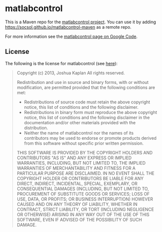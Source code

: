 matlabcontrol
=============

This is a Maven repo for the [matlabcontrol project][1].  You can use
it by adding https://socsol.github.io/matlabcontrol-maven
as a remote repo.

For more information see the [matlabcontrol page on Google Code][1].

[1]: https://code.google.com/p/matlabcontrol/

License
-------

The following is the license for matlabcontrol (see [here][2]):

> Copyright (c) 2013, Joshua Kaplan
> All rights reserved.
> 
> Redistribution and use in source and binary forms, with or without
> modification, are permitted provided that the
> following conditions are met:
>
>  - Redistributions of source code must retain the above copyright
>    notice, this list of conditions and the following
>    disclaimer.
>  - Redistributions in binary form must reproduce the above copyright
>    notice, this list of conditions and the following disclaimer in
>    the documentation and/or other materials provided with the
>    distribution.
>  - Neither the name of matlabcontrol nor the names of its
>    contributors may be used to endorse or promote products derived
>    from this software without specific prior written permission.
> 
> THIS SOFTWARE IS PROVIDED BY THE COPYRIGHT HOLDERS AND CONTRIBUTORS
> "AS IS" AND ANY EXPRESS OR IMPLIED WARRANTIES, INCLUDING, BUT NOT
> LIMITED TO, THE IMPLIED WARRANTIES OF MERCHANTABILITY AND FITNESS
> FOR A PARTICULAR PURPOSE ARE DISCLAIMED. IN NO EVENT SHALL THE
> COPYRIGHT HOLDER OR CONTRIBUTORS BE LIABLE FOR ANY DIRECT, INDIRECT,
> INCIDENTAL, SPECIAL, EXEMPLARY, OR CONSEQUENTIAL DAMAGES (INCLUDING,
> BUT NOT LIMITED TO, PROCUREMENT OF SUBSTITUTE GOODS OR SERVICES;
> LOSS OF USE, DATA, OR PROFITS; OR BUSINESS INTERRUPTION) HOWEVER
> CAUSED AND ON ANY THEORY OF LIABILITY, WHETHER IN CONTRACT, STRICT
> LIABILITY, OR TORT (INCLUDING NEGLIGENCE OR OTHERWISE) ARISING IN
> ANY WAY OUT OF THE USE OF THIS SOFTWARE, EVEN IF ADVISED OF THE
> POSSIBILITY OF SUCH DAMAGE.

[2]: https://code.google.com/p/matlabcontrol/source/browse/trunk/matlabcontrol/src/matlabcontrol/JMIValidator.java
